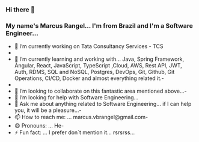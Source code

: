 ### Hi there 👋

### My name's Marcus Rangel... I'm from Brazil and I'm a Software Engineer...

- 🔭 I’m currently working on Tata Consultancy Services - TCS
- 
- 🌱 I’m currently learning and working with... Java, Spring Framework, Angular, React, JavaScript, TypeScript ,Cloud, AWS, Rest API, JWT, Auth, RDMS, SQL and NoSQL, Postgres, DevOps, Git, Github, Git Operations, CI/CD, Docker and almost everything related it.- 
- 
- 👯 I’m looking to collaborate on this fantastic area mentioned above...- 
- 🤔 I’m looking for help with Software Engineering... 
- 💬 Ask me about anything related to Software Engineering... if I can help you, it will be a pleasure...- 
- 📫 How to reach me: ... marcus.vbrangel@gmail.com- 
- 😄 Pronouns: ... He- 
- ⚡ Fun fact: ... I prefer don´t mention it... rsrsrss...


